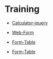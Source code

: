 # Training

* [Calculator-jquery](https://anoojam-olt.github.io/Training/JQuery/Calculator-jquery/src/index.html)

* [Web-Form](https://anoojam-olt.github.io/Training/JS/Web-Form/src/main.html)
  
* [Form-Table](https://anoojam-olt.github.io/Training/JS/Form-Table/src/main.html)

* [Form-Table](https://anoojam-olt.github.io/Training/JQuery/Form-Table/src/index.html)
